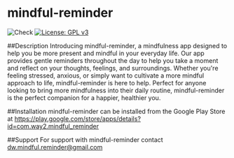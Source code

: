 # mindful-reminder

![Check](https://github.com/way-2/mindful-reminder/actions/workflows/android.yml/badge.svg)
[![License: GPL v3](https://img.shields.io/badge/License-GPLv3-blue.svg)](https://www.gnu.org/licenses/gpl-3.0)

##Description
Introducing mindful-reminder, a mindfulness app designed to help you be more present and mindful in your everyday life. Our app provides gentle reminders throughout the day to help you take a moment and reflect on your thoughts, feelings, and surroundings. Whether you're feeling stressed, anxious, or simply want to cultivate a more mindful approach to life, mindful-reminder is here to help. Perfect for anyone looking to bring more mindfulness into their daily routine, mindful-reminder is the perfect companion for a happier, healthier you.

##Installation
mindful-reminder can be installed from the Google Play Store at https://play.google.com/store/apps/details?id=com.way2.mindful_reminder

##Support
For support with mindful-reminder contact dw.mindful.reminder@gmail.com